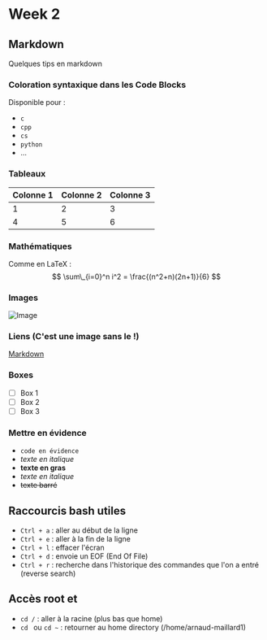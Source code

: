 # Week 2

## Markdown

Quelques tips en markdown

### Coloration syntaxique dans les Code Blocks

Disponible pour :

- `c`
- `cpp`
- `cs`
- `python`
- ...

### Tableaux

| Colonne 1 | Colonne 2 | Colonne 3 |
| :-------- | :-------- | :-------- |
| 1         | 2         | 3         |
| 4         | 5         | 6         |

### Mathématiques

Comme en LaTeX :
$$ \sum\_{i=0}^n i^2 = \frac{(n^2+n)(2n+1)}{6} $$

### Images

![Image](https://upload.wikimedia.org/wikipedia/commons/thumb/4/48/Markdown-mark.svg/1200px-Markdown-mark.svg.png)

### Liens (C'est une image sans le !)

[Markdown](https://fr.wikipedia.org/wiki/Markdown)

### Boxes

- [ ] Box 1
- [ ] Box 2
- [ ] Box 3

### Mettre en évidence

- `code en évidence`
- _texte en italique_
- **texte en gras**
- _texte en italique_
- ~~texte barré~~

## Raccourcis bash utiles

- `Ctrl + a` : aller au début de la ligne
- `Ctrl + e` : aller à la fin de la ligne
- `Ctrl + l` : effacer l'écran
- `Ctrl + d` : envoie un EOF (End Of File)
- `Ctrl + r` : recherche dans l'historique des commandes que l'on a entré (reverse search)

## Accès root et

- `cd /` : aller à la racine (plus bas que home)
- `cd ` ou `cd ~` : retourner au home directory (/home/arnaud-maillard1)
